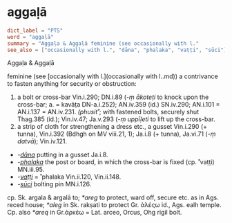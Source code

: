 # aggaḷā

``` toml
dict_label = "PTS"
word = "aggaḷā"
summary = "Aggaḷa & Aggaḷā feminine (see occasionally with l."
see_also = ["occasionally with l.", "dāna", "phalaka", "vaṭṭi", "sūci"]
```

Aggaḷa & Aggaḷā

feminine (see [occasionally with l.](occasionally with l..md)) a contrivance to fasten anything for security or obstruction:

1. a bolt or cross\-bar Vin.i.290; DN.i.89 (*\-ṃ ākoteṭi* to knock upon the cross\-bar; a. = kavāṭa DN\-a.i.252); AN.iv.359 (id.) SN.iv.290; AN.i.101 = AN.i.137 = AN.iv.231. *(phusit˚*; with fastened bolts, securely shut Thag.385 (id.); Vin.iv.47; Ja.v.293 (*\-ṃ uppīḷeti* to lift up the cross\-bar.
2. a strip of cloth for strengthening a dress etc., a gusset Vin.i.290 (\+ tunna), Vin.i.392 (Bdhgh on MV viii.21, 1); Ja.i.8 (\+ tunna), Ja.vi.71 (*\-ṃ datvā*); Vin.iv.121.

* *\-[dāna](dāna.md)* putting in a gusset Ja.i.8.
* *\-[phalaka](phalaka.md)* the post or board, in which the cross\-bar is fixed (cp. ˚vaṭṭi) MN.iii.95.
* *\-[vaṭṭi](vaṭṭi.md)* = ˚phalaka Vin.ii.120, Vin.ii.148.
* *\-[sūci](sūci.md)* bolting pin MN.i.126.

cp. Sk. argala & argalā to; *\*areg* to protect, ward off, secure etc. as in Ags. reced house; *\*aleg* in Sk. rakṣati to protect Gr. ἀλέςω id., Ags. ealh temple. Cp. also *\*areq* in Gr.ἀρκέω = Lat. arceo, Orcus, Ohg rigil bolt.

